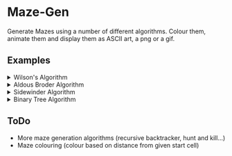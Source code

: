 # Maze-Gen

Generate Mazes using a number of different algorithms. Colour them, animate them and display them as ASCII art, a png or a gif.

## Examples
<details><summary>Wilson's Algorithm</summary>
  <p align="center">
    <img src="https://github.com/JPDye/Maze-Gen/blob/66c506aced05a7ad7d2b199d78daf1928dd50b29/imgs/wilsons.png" />
  </p>
  <p>Loop-erased random walk. Creates mazes with very little bias. Quite inefficient however. Possible implemntation would focus on creating walls and be much faster (since the entire boundary is a wall) so the loop only has to find the boundary rather than the single visited cell as in the current implementation. Would require a rework of existing code however.</p>
</details>

<details><summary>Aldous Broder Algorithm</summary>
  <p align="center">
    <img src="https://github.com/JPDye/Maze-Gen/blob/66c506aced05a7ad7d2b199d78daf1928dd50b29/imgs/aldous_broder.png" />
  </p>
  <p>Random walk. Very inefficient but creates mazes with little bias.</p>
</details>

<details><summary>Sidewinder Algorithm</summary>
  <p align="center">
    <img src="https://github.com/JPDye/Maze-Gen/blob/66c506aced05a7ad7d2b199d78daf1928dd50b29/imgs/sidewinder.png" />
  </p>
  <p>Randomly descide whether to carve east or north. If east is chosen add the cell to the current "run". If north is chosen pick a cell in the run and move north from that cell (if possible) and end the run. Repeat until all cells are visited. Creates mazes with an empty passage at the top and a bias for passages running to the north east.</p>
</details>

<details><summary>Binary Tree Algorithm</summary>
  <p align="center">
    <img src="https://github.com/JPDye/Maze-Gen/blob/66c506aced05a7ad7d2b199d78daf1928dd50b29/imgs/binary_tree.png" />
  </p>
  <p>Randomly decide to carve either north or east. If north isn't possible, carve east. If east isn't possible, carve north. If neither can be done, do nothing. This algorithm creates mazes with an empty passage at the north and east of the maze with a strong bias for passages running to the north east.</p>
</details>

## ToDo
* More maze generation algorithms (recursive backtracker, hunt and kill...)
* Maze colouring (colour based on distance from given start cell)
